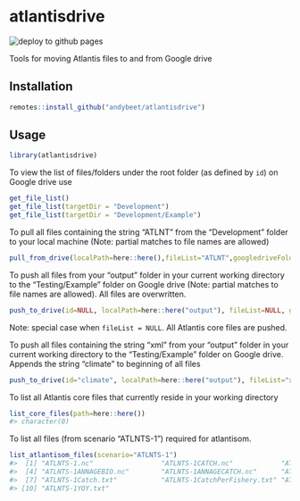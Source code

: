 
<!-- README.md is generated from README.Rmd. Please edit that file -->

# atlantisdrive

<!-- badges: start -->

![deploy to github
pages](https://github.com/andybeet/atlantisdrive/workflows/deploy%20to%20github%20pages/badge.svg)
<!-- badges: end -->

Tools for moving Atlantis files to and from Google drive

## Installation

``` r
remotes::install_github("andybeet/atlantisdrive")
```

## Usage

``` r
library(atlantisdrive)
```

To view the list of files/folders under the root folder (as defined by
`id`) on Google drive use

``` r
get_file_list()
get_file_list(targetDir = "Development")
get_file_list(targetDir = "Development/Example")
```

To pull all files containing the string “ATLNT” from the “Development”
folder to your local machine (Note: partial matches to file names are
allowed)

``` r
pull_from_drive(localPath=here::here(),fileList="ATLNT",googledriveFolder="Development")
```

To push all files from your “output” folder in your current working
directory to the “Testing/Example” folder on Google drive (Note: partial
matches to file names are allowed). All files are overwritten.

``` r
push_to_drive(id=NULL, localPath=here::here("output"), fileList=NULL, googledriveFolder="Testing/Example", rootid=atlantisdrive::rootid, overwrite = TRUE)
```

Note: special case when `fileList = NULL`. All Atlantis core files are
pushed.

To push all files containing the string “xml” from your “output” folder
in your current working directory to the “Testing/Example” folder on
Google drive. Appends the string “climate” to beginning of all files

``` r
push_to_drive(id="climate", localPath=here::here("output"), fileList="xml", googledriveFolder="Testing/Example", rootid=atlantisdrive::rootid, overwrite = TRUE)
```

To list all Atlantis core files that currently reside in your working
directory

``` r
list_core_files(path=here::here())
#> character(0)
```

To list all files (from scenario “ATLNTS-1”) required for atlantisom.

``` r
list_atlantisom_files(scenario="ATLNTS-1")
#>  [1] "ATLNTS-1.nc"                 "ATLNTS-1CATCH.nc"            "ATLNTS-1PROD.nc"            
#>  [4] "ATLNTS-1ANNAGEBIO.nc"        "ATLNTS-1ANNAGECATCH.nc"      "ATLNTS-1BiomIndx.txt"       
#>  [7] "ATLNTS-1Catch.txt"           "ATLNTS-1CatchPerFishery.txt" "ATLNTS-1DietCheck.txt"      
#> [10] "ATLNTS-1YOY.txt"
```
